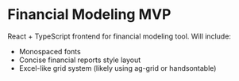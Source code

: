 # Financial Modeling MVP

React + TypeScript frontend for financial modeling tool.
Will include:
- Monospaced fonts
- Concise financial reports style layout
- Excel-like grid system (likely using ag-grid or handsontable)
